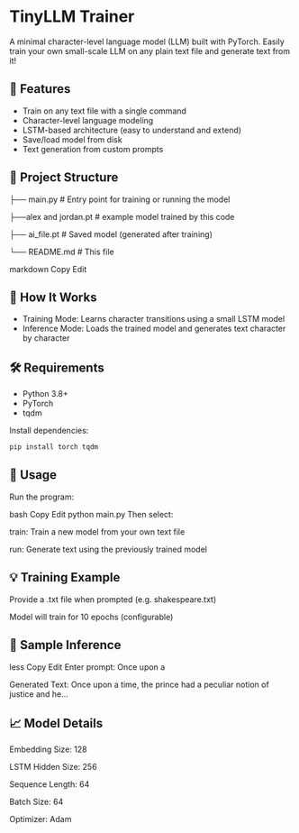 # TinyLLM Trainer

A minimal character-level language model (LLM) built with PyTorch. Easily train your own small-scale LLM on any plain text file and generate text from it!

## 🚀 Features

- Train on any text file with a single command
- Character-level language modeling
- LSTM-based architecture (easy to understand and extend)
- Save/load model from disk
- Text generation from custom prompts

## 📂 Project Structure

├── main.py # Entry point for training or running the model

├──alex and jordan.pt # example model trained by this code

├── ai_file.pt # Saved model (generated after training)

└── README.md # This file

markdown
Copy
Edit

## 🧠 How It Works

- Training Mode: Learns character transitions using a small LSTM model
- Inference Mode: Loads the trained model and generates text character by character

## 🛠 Requirements

- Python 3.8+
- PyTorch
- tqdm

Install dependencies:

```bash
pip install torch tqdm
```
## 📌 Usage
Run the program:

bash
Copy
Edit
python main.py
Then select:

train: Train a new model from your own text file

run: Generate text using the previously trained model

## 💡 Training Example
Provide a .txt file when prompted (e.g. shakespeare.txt)

Model will train for 10 epochs (configurable)

## 💬 Sample Inference
less
Copy
Edit
Enter prompt: Once upon a

Generated Text:
Once upon a time, the prince had a peculiar notion of justice and he...
## 📈 Model Details
Embedding Size: 128

LSTM Hidden Size: 256

Sequence Length: 64

Batch Size: 64

Optimizer: Adam


